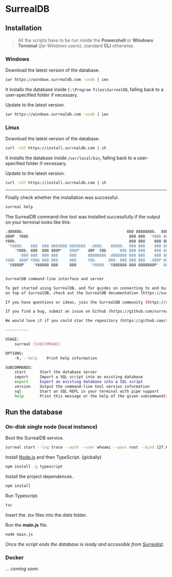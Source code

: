 # SurrealDB

## Installation

> All the scripts have to be run inside the **Powershell** or **Windows Terminal** (_for Windows users_); standard **CLI** otherwise.

### Windows

Download the latest version of the database.

```sh
iwr https://windows.surrealdb.com -useb | iex
```

It installs the database inside `C:\Program Files\SurrealDB`, falling back to a user-specified folder if necessary.

Update to the latest version.

```sh
iwr https://windows.surrealdb.com -useb | iex
```

### Linux

Download the latest version of the database.

```sh
curl -sSf https://install.surrealdb.com | sh
```

It installs the database inside `/usr/local/bin`, falling back to a user-specified folder if necessary.

Update to the latest version.

```sh
curl -sSf https://install.surrealdb.com | sh
```

---

Finally check whether the installation was successful.

```sh
surreal help
```

The SurrealDB command-line tool was installed successfully if the output on your terminal looks like this:

```sh
.d8888b.                                             888 8888888b.  888888b.
d88P  Y88b                                            888 888  'Y88b 888  '88b
Y88b.                                                 888 888    888 888  .88P
 'Y888b.   888  888 888d888 888d888  .d88b.   8888b.  888 888    888 8888888K.
	'Y88b. 888  888 888P'   888P'   d8P  Y8b     '88b 888 888    888 888  'Y88b
	  '888 888  888 888     888     88888888 .d888888 888 888    888 888    888
Y88b  d88P Y88b 888 888     888     Y8b.     888  888 888 888  .d88P 888   d88P
 'Y8888P'   'Y88888 888     888      'Y8888  'Y888888 888 8888888P'  8888888P'


SurrealDB command-line interface and server

To get started using SurrealDB, and for guides on connecting to and building applications
on top of SurrealDB, check out the SurrealDB documentation (https://surrealdb.com/docs).

If you have questions or ideas, join the SurrealDB community (https://surrealdb.com/community).

If you find a bug, submit an issue on Github (https://github.com/surrealdb/surrealdb/issues).

We would love it if you could star the repository (https://github.com/surrealdb/surrealdb).

----------

USAGE:
	surreal [SUBCOMMAND]

OPTIONS:
	-h, --help    Print help information

SUBCOMMANDS:
	start      Start the database server
	import     Import a SQL script into an existing database
	export     Export an existing database into a SQL script
	version    Output the command-line tool version information
	sql        Start an SQL REPL in your terminal with pipe support
	help       Print this message or the help of the given subcommand(s)

```

## Run the database

### On-disk single node (local instance)

Boot the SurrealDB service.

```sh
surreal start --log trace --auth --user whoami --pass root --bind 127.0.0.1:8000 file:unive-imdb.db
```

Install [Node.js](https://nodejs.org/en) and then TypeScript. (globally)

```sh
npm install -g typescript
```

Install the project dependences.

```sh
npm install
```

Run Typescript.

```sh
tsc
```

Insert the _.tsv_ files into the _data_ folder.

Run the **main.js** file.

```sh
node main.js
```

_Once the script ends the database is ready and accessible from [Surrealist](https://surrealdb.com/surrealist)._

### Docker

... _coming soon._
